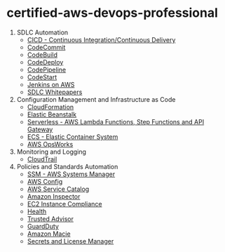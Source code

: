 # certified-aws-devops-professional

1. SDLC Automation
    - [CICD - Continuous Integration/Continuous Delivery](1-sdlc-automation/cicd.md)
    - [CodeCommit](1-sdlc-automation/codecommit.md)
    - [CodeBuild](1-sdlc-automation/codebuild.md)
    - [CodeDeploy](1-sdlc-automation/codedeploy.md)
    - [CodePipeline](1-sdlc-automation/codepipeline.md)
    - [CodeStart](1-sdlc-automation/codestar.md)
    - [Jenkins on AWS](1-sdlc-automation/jenkins.md)
    - [SDLC Whitepapers](1-sdlc-automation/whitepapers.md)
2. Configuration Management and Infrastructure as Code
    - [CloudFormation](2-infrastructure-as-code/cloudformation.md)
    - [Elastic Beanstalk](2-infrastructure-as-code/eb.md)
    - [Serverless - AWS Lambda Functions, Step Functions and API Gateway](2-infrastructure-as-code/serverless.md)
    - [ECS - Elastic Container System](2-infrastructure-as-code/ecs.md)
    - [AWS OpsWorks](2-infrastructure-as-code/opsworks.md)
3. Monitoring and Logging
    - [CloudTrail](3-monitoring/cloudtrail.md)
4. Policies and Standards Automation
    - [SSM - AWS Systems Manager](4-automation/ssm.dm)
    - [AWS Config](4-automation/config.md)
    - [AWS Service Catalog](4-automation/service-catalog.md)
    - [Amazon Inspector](4-automation/inspector.md)
    - [EC2 Instance Compliance](4-automation/ec2-instance-compliance.md)
    - [Health](4-automation/health.md)
    - [Trusted Advisor](4-automation/trusted-advisor.md)
    - [GuardDuty](4-automation/guard-duty.md)
    - [Amazon Macie](4-automation/macie.md)
    - [Secrets and License Manager](4-automation/manager.md)